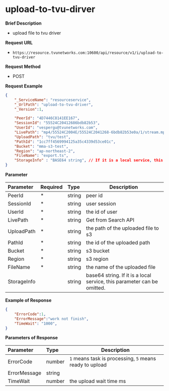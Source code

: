 # upload-to-tvu-dirver

**Brief Description** 

- upload file to tvu driver

**Request URL** 
- `https://resource.tvunetworks.com:10600/api/resource/v1/i/upload-to-tvu-driver`

**Request Method**
- POST 

**Request Example**

```JSON
{
    "_ServiceName": "resourceservice",
    "_UrlPath": "upload-to-tvu-driver",
    "_Version":1,

	"PeerId": "4D7446C8141EE167",
	"SessionId": "55524C20412686bdb82b53",
	"UserId": "vespergu@tvunetworks.com",
	"LivePath": "mp4/55524C2004E/55524C2041268-6bdb82b53e0a/1/stream.mpd",
	"UploadPath": "tvu/test",
	"PathId": "1cc7ff4569994125a35c4339d53ce01c",
	"Bucket": "mma-s3-test",
	"Region": "ap-northeast-2",
	"FileName": "export.ts",
	"StorageInfo" : "BASE64 string", // If it is a local service, this parameter can be omitted.
}

```

**Parameter** 

|Parameter|Required|Type|Description|
|:----    |:---|:----- |-----   |
|PeerId |\*  |string | peer id
|SessionId |\*  |string | user session
|UserId |\*  |string | the id of user 
|LivePath|\* |string | Get from Search API
|UploadPath |\*  |string  | the path of the uploaded file to s3
|PathId |\*  |string  | the id of the uploaded path
|Bucket |\*  |string  | s3 bucket
|Region |\*  |string  | s3 region
|FileName |\*  |string  | the name of the uploaded file
|StorageInfo |  |string  |base64 string. If it is a local service, this parameter can be omitted.


**Example of Response**

```JSON
{
	"ErrorCode":1,
	"ErrorMessage":"work not finish",
	"TimeWait": "1000",
}
```

**Parameters of Response**

|Parameter|Type|Description|
|:-----  |:-----|----- |
|ErrorCode |number  | `1` means task is processing, `5` means ready to upload |
|ErrorMessage |string  |
|TimeWait |number  | the upload wait time ms
